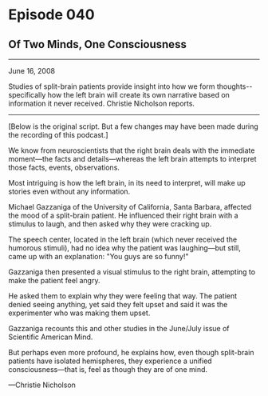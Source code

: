 # Episode 040

## Of Two Minds, One Consciousness

---

June 16, 2008

Studies of split-brain patients provide insight into how we form thoughts--specifically how the left brain will create its own narrative based on information it never received. Christie Nicholson reports.

---

[Below is the original script. But a few changes may have been made during the recording of this podcast.]

We know from neuroscientists that the right brain deals with the immediate moment—the facts and details—whereas the left brain attempts to interpret those facts, events, observations.

Most intriguing is how the left brain, in its need to interpret, will make up stories even without any information.

Michael Gazzaniga of the University of California, Santa Barbara, affected the mood of a split-brain patient. He influenced their right brain with a stimulus to laugh, and then asked why they were cracking up.

The speech center, located in the left brain (which never received the humorous stimuli), had no idea why the patient was laughing—but still, came up with an explanation: "You guys are so funny!"

Gazzaniga then presented a visual stimulus to the right brain, attempting to make the patient feel angry.

He asked them to explain why they were feeling that way. The patient denied seeing anything, yet said they felt upset and said it was the experimenter who was making them upset.

Gazzaniga recounts this and other studies in the June/July issue of Scientific American Mind.

But perhaps even more profound, he explains how, even though split-brain patients have isolated hemispheres, they experience a unified consciousness—that is, feel as though they are of one mind.

—Christie Nicholson

